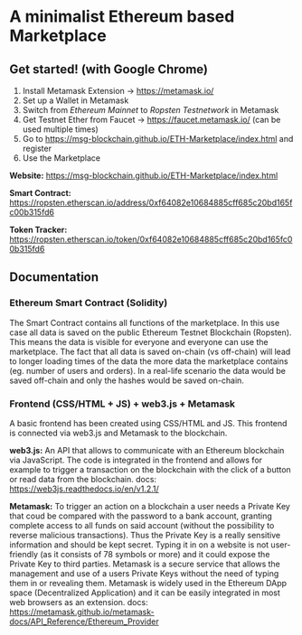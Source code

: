 # A minimalist Ethereum based Marketplace

## Get started! (with Google Chrome)

1. Install Metamask Extension -> https://metamask.io/
2. Set up a Wallet in Metamask
3. Switch from *Ethereum Mainnet* to *Ropsten Testnetwork* in Metamask
4. Get Testnet Ether from Faucet -> https://faucet.metamask.io/ (can be used multiple times)
5. Go to https://msg-blockchain.github.io/ETH-Marketplace/index.html and register
6. Use the Marketplace

**Website:** https://msg-blockchain.github.io/ETH-Marketplace/index.html

**Smart Contract:** https://ropsten.etherscan.io/address/0xf64082e10684885cff685c20bd165fc00b315fd6

**Token Tracker:** https://ropsten.etherscan.io/token/0xf64082e10684885cff685c20bd165fc00b315fd6

## Documentation

### Ethereum Smart Contract (Solidity)

The Smart Contract contains all functions of the marketplace. In this use case all data is saved on the public Ethereum Testnet Blockchain (Ropsten). This means the data is visible for everyone and everyone can use the marketplace. The fact that all data is saved on-chain (vs off-chain) will lead to longer loading times of the data the more data the marketplace contains (eg. number of users and orders). In a real-life scenario the data would be saved off-chain and only the hashes would be saved on-chain.

### Frontend (CSS/HTML + JS) + web3.js + Metamask

A basic frontend has been created using CSS/HTML and JS. This frontend is connected via web3.js and Metamask to the blockchain.

**web3.js:** An API that allows to communicate with an Ethereum blockchain via JavaScript. The code is integrated in the frontend and allows for example to trigger a transaction on the blockchain with the click of a button or read data from the blockchain.
docs: https://web3js.readthedocs.io/en/v1.2.1/

**Metamask:** To trigger an action on a blockchain a user needs a Private Key that coud be compared with the password to a bank account, granting complete access to all funds on said account (without the possibility to reverse malicious transactions). Thus the Private Key is a really sensitive information and should be kept secret. Typing it in on a website is not user-friendly (as it consists of 78 symbols or more) and it could expose the Private Key to third parties. Metamask is a secure service that allows the management and use of a users Private Keys without the need of typing them in or revealing them. Metamask is widely used in the Ethereum DApp space (Decentralized Application) and it can be easily integrated in most web browsers as an extension.
docs: https://metamask.github.io/metamask-docs/API_Reference/Ethereum_Provider
